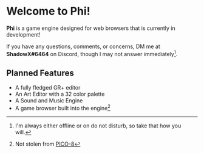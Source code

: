 # Welcome to Phi!
**Phi** is a game engine designed for web browsers that is currently in development!

If you have any questions, comments, or concerns, DM me at **ShadowX#6464** on Discord, though I may not answer immediately[^1].

## Planned Features
- A fully fledged GR+ editor
- An Art Editor with a 32 color palette
- A Sound and Music Engine
- A game browser built into the engine[^2]

[^1]: I'm always either offline or on do not disturb, so take that how you will.
[^2]:Not stolen from [PICO-8](https://www.lexaloffle.com/pico-8.php)
